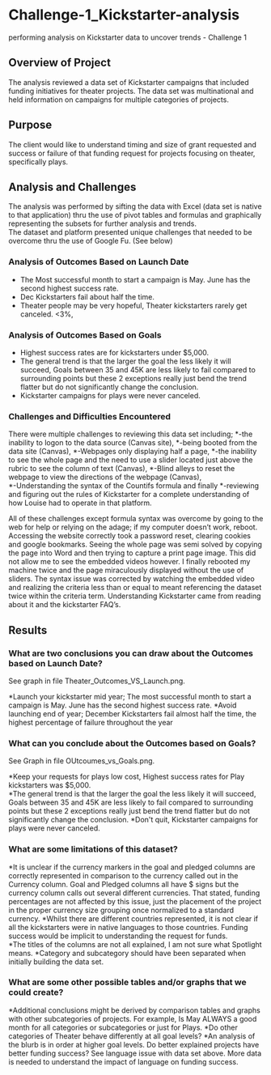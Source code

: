 # Challenge-1_Kickstarter-analysis
performing analysis on Kickstarter data to uncover trends - Challenge 1

## Overview of Project
The analysis reviewed a data set of Kickstarter campaigns that included funding initiatives for theater projects.   The data set was multinational and held information on campaigns for multiple categories of projects.   

## Purpose
The client would like to understand timing and size of grant requested and success or failure of that funding request for projects focusing on theater, specifically plays.

## Analysis and Challenges
The analysis was performed by sifting the data with Excel (data set is native to that application) thru the use of pivot tables and formulas and graphically representing the subsets for further analysis and trends.  
The dataset and platform presented unique challenges that needed to be overcome thru the use of Google Fu.  (See below)

### Analysis of Outcomes Based on Launch Date
* The Most successful month to start a campaign is May.  June has the second highest success rate.
* Dec Kickstarters fail about half the time.
* Theater people may be very hopeful, Theater kickstarters rarely get canceled. <3%,   

### Analysis of Outcomes Based on Goals
* Highest success rates are for kickstarters under $5,000.
* The general trend is that the larger the goal the less likely it will succeed,  Goals between 35 and 45K are less likely to fail compared to surrounding points but these 2 exceptions really just bend the trend flatter but do not significantly change the conclusion.
* Kickstarter campaigns for plays were never canceled.   

### Challenges and Difficulties Encountered
There were multiple challenges to reviewing this data set including;
*-the inability to logon to the data source (Canvas site), 
*-being booted from the data site (Canvas), 
*-Webpages only displaying half a page, 
*-the inability to see the whole page and the need to use a slider located just above the rubric to see the column of text (Canvas), 
*-Blind alleys to reset the webpage to view the directions of the webpage (Canvas),  
*-Understanding the syntax of the Countifs formula and finally 
*-reviewing and figuring out the rules of Kickstarter for a complete understanding of how Louise had to operate in that platform.

All of these challenges except formula syntax was overcome by going to the web for help or relying on the adage; if my computer doesn’t work, reboot.  Accessing the website correctly took a password reset, clearing cookies and google bookmarks.  Seeing the whole page was semi solved by copying the page into Word and then trying to capture a print page image.   This did not allow me to see the embedded videos however.  I finally rebooted my machine twice and the page miraculously displayed without the use of sliders.
The syntax issue was corrected by watching the embedded video and realizing the criteria less than or equal to meant referencing the dataset twice within the criteria term.
Understanding Kickstarter came from reading about it and the kickstarter FAQ’s.

## Results
### What are two conclusions you can draw about the Outcomes based on Launch Date?
See graph in file Theater_Outcomes_VS_Launch.png.

*Launch your kickstarter mid year; The most successful month to start a campaign is May.  June has the second highest success rate.
*Avoid launching end of year; December Kickstarters fail almost half the time, the highest percentage of failure throughout the year

### What can you conclude about the Outcomes based on Goals?
See Graph in file OUtcoumes_vs_Goals.png.

*Keep your requests for plays low cost, Highest success rates for Play kickstarters was $5,000.   
*The general trend is that the larger the goal the less likely it will succeed,  Goals between 35 and 45K are less likely to fail compared to surrounding points but these 2 exceptions really just bend the trend flatter but do not significantly change the conclusion.
*Don't quit, Kickstarter campaigns for plays were never canceled. 

### What are some limitations of this dataset?
*It is unclear if the currency markers in the goal and pledged columns are correctly represented in comparison to the currency called out in the Currency column.  Goal and Pledged columns all have $ signs but the currency column calls out several different currencies.  That stated, funding percentages are not affected by this issue, just the placement of the project in the proper currency size grouping once normalized to a standard currency.
*Whilst there are different countries represented, it is not clear if all the kickstarters were in native languages to those countries.   Funding success would be implicit to understanding the request for funds.  
*The titles of the columns are not all explained, I am not sure what Spotlight means.
*Category and subcategory should have been separated when initially building the data set.

### What are some other possible tables and/or graphs that we could create?
*Additional conclusions might be derived by comparison tables and graphs with other subcategories of projects.  For  example,  Is May ALWAYS a good month for all categories or subcategories or just for Plays. 
*Do other categories of Theater behave differently at all goal levels?
*An analysis of the blurb is in order at higher goal levels.   Do better explained projects have better funding success?
See language issue with data set above.  More data is needed to understand the impact of language on funding success.
